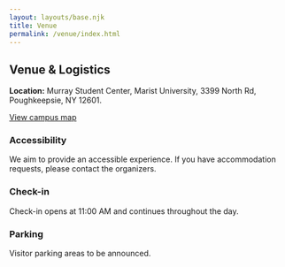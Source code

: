 ```yaml
---
layout: layouts/base.njk
title: Venue
permalink: /venue/index.html
---
```


<h2>Venue & Logistics</h2>
<p><strong>Location:</strong> Murray Student Center, Marist University, 3399 North Rd, Poughkeepsie, NY 12601.</p>
<p><a class="btn btn-outline" href="{{ links.map_url }}">View campus map</a></p>

<div class="grid">
  <div class="card">
    <h3>Accessibility</h3>
    <p>We aim to provide an accessible experience. If you have accommodation requests, please contact the organizers.</p>
  </div>
  <div class="card">
    <h3>Check-in</h3>
    <p>Check-in opens at 11:00 AM and continues throughout the day.</p>
  </div>
  <div class="card">
    <h3>Parking</h3>
    <p>Visitor parking areas to be announced.</p>
  </div>
</div>
